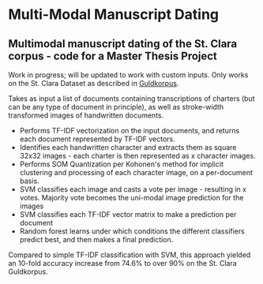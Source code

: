 # Multi-Modal Manuscript Dating
## Multimodal manuscript dating of the St. Clara corpus - code for a Master Thesis Project
Work in progress; will be updated to work with custom inputs. Only works on the St. Clara Dataset as described in [Guldkorpus](https://github.com/Clara-Kloster/Guldkorpus).  

Takes as input a list of documents containing transcriptions of charters (but can be any type of document in principle), as well as stroke-width transformed images of handwritten documents.
* Performs TF-IDF vectorization on the input documents, and returns each document represented by TF-IDF vectors.
* Identifies each handwritten character and extracts them as square 32x32 images - each charter is then represented as x character images.
* Performs SOM Quantization per Kohonen's method for implicit clustering and processing of each character image, on a per-document basis.
* SVM classifies each image and casts a vote per image - resulting in x votes. Majority vote becomes the uni-modal image prediction for the images
* SVM classifies each TF-IDF vector matrix to make a prediction per document
* Random forest learns under which conditions the different classifiers predict best, and then makes a final prediction.

Compared to simple TF-IDF classification with SVM, this approach yielded an 10-fold accuracy increase from 74.6% to over 90% on the St. Clara Guldkorpus.
